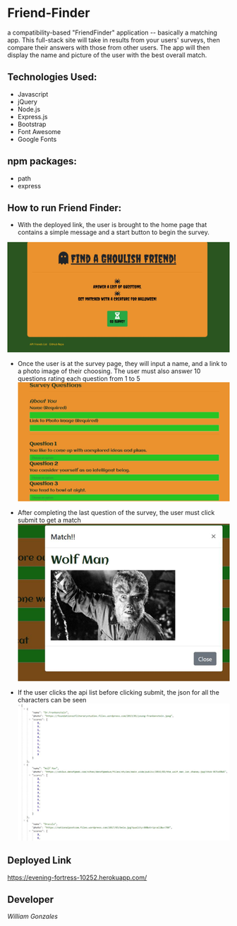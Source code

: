 # Friend-Finder
a compatibility-based "FriendFinder" application -- basically a matching app. This full-stack site will take in results from your users' surveys, then compare their answers with those from other users. The app will then display the name and picture of the user with the best overall match.

## Technologies Used:

* Javascript
* jQuery
* Node.js
* Express.js
* Bootstrap
* Font Awesome
* Google Fonts

## npm packages:

* path
* express

## How to run Friend Finder:

* With the deployed link, the user is brought to the home page that contains a simple message and a start button to begin the survey.

![Homepage](images/deployed-homepage.JPG)

* Once the user is at the survey page, they will input a name, and a link to a photo image of their choosing. The user must also answer 10 questions rating each question from 1 to 5
![Survey](images/deployed-survey-name.JPG)

* After completing the last question of the survey, the user must click submit to get a match
![Survey](images/deployed-result.JPG)


* If the user clicks the api list before clicking submit, the json for all the characters can be seen
![Api-list](images/deployed-api-before.JPG)

## Deployed Link
https://evening-fortress-10252.herokuapp.com/


## Developer

*William Gonzales*
